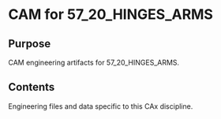 # CAM for 57_20_HINGES_ARMS

## Purpose
CAM engineering artifacts for 57_20_HINGES_ARMS.

## Contents
Engineering files and data specific to this CAx discipline.
